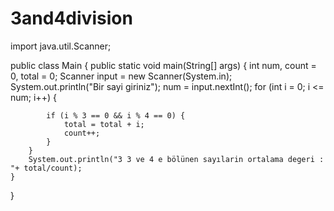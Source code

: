 # 3and4division
import java.util.Scanner;

public class Main {
    public static void main(String[] args) {
        int num, count = 0, total = 0;
        Scanner input = new Scanner(System.in);
        System.out.println("Bir sayi giriniz");
        num = input.nextInt();
        for (int i = 0; i <= num; i++) {

            if (i % 3 == 0 && i % 4 == 0) {
                total = total + i;
                count++;
            }
        }
        System.out.println("3 3 ve 4 e bölünen sayılarin ortalama degeri : "+ total/count);
    }
}


